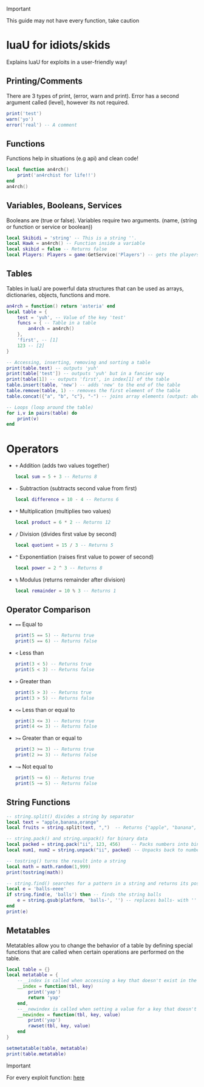 > [!IMPORTANT]
> This guide may not have every function, take caution

# luaU for idiots/skids
Explains luaU for exploits in a user-friendly way!

## Printing/Comments
There are 3 types of print, (error, warn and print). Error has a second argument called (level), however its not required.
```lua
print('test')
warn('yo')
error('real') -- A comment
```

## Functions
Functions help in situations (e.g api) and clean code!
```lua
local function an4rch()
    print('an4rchist for life!!')
end
an4rch()
```

## Variables, Booleans, Services
Booleans are (true or false). Variables require two arguments. (name, (string or function or service or boolean))
```lua
local Skibidi = 'string' -- This is a string ''.
local Hawk = an4rch() -- Function inside a variable
local skibid = false -- Returns false
local Players: Players = game:GetService('Players') -- gets the players service
```

## Tables
Tables in luaU are powerful data structures that can be used as arrays, dictionaries, objects, functions and more.
```lua
an4rch = function() return 'asteria' end
local table = {
    test = 'yuh', -- Value of the key 'test'
    funcs = { -- Table in a table
        an4rch = an4rch()
    },
    'first', -- [1]
    123 -- [2]
}

-- Accessing, inserting, removing and sorting a table
print(table.test) -- outputs 'yuh'
print(table['test']) -- outputs 'yuh' but in a fancier way
print(table[1]) -- outputs 'first', in index[1] of the table
table.insert(table, 'new') -- adds 'new' to the end of the table
table.remove(table, 1) -- removes the first element of the table
table.concat({"a", "b", "c"}, "-") -- joins array elements (output: abc)

-- Loops (loop around the table)
for i,v in pairs(table) do
    print(v)
end
```

# Operators
- `+` Addition (adds two values together)

  ```lua
  local sum = 5 + 3 -- Returns 8
  ```
- `-` Subtraction (subtracts second value from first)

  ```lua
  local difference = 10 - 4 -- Returns 6
  ```
- `*` Multiplication (multiplies two values)

  ```lua
  local product = 6 * 2 -- Returns 12
  ```
- `/` Division (divides first value by second)

  ```lua
  local quotient = 15 / 3 -- Returns 5
  ```
- `^` Exponentiation (raises first value to power of second)

  ```lua
  local power = 2 ^ 3 -- Returns 8
  ```
- `%` Modulus (returns remainder after division)

  ```lua
  local remainder = 10 % 3 -- Returns 1
  ```

## Operator Comparison
- `==` Equal to

  ```lua
  print(5 == 5) -- Returns true
  print(5 == 6) -- Returns false
  ```
- `<` Less than

  ```lua
  print(3 < 5) -- Returns true
  print(5 < 3) -- Returns false
  ```
- `>` Greater than

  ```lua
  print(5 > 3) -- Returns true
  print(3 > 5) -- Returns false
  ```
- `<=` Less than or equal to

  ```lua
  print(3 <= 3) -- Returns true
  print(4 <= 3) -- Returns false
  ```
- `>=` Greater than or equal to

  ```lua
  print(3 >= 3) -- Returns true
  print(2 >= 3) -- Returns false
  ```
- `~=` Not equal to

  ```lua
  print(5 ~= 6) -- Returns true
  print(5 ~= 5) -- Returns false
  ```
## String Functions
```lua
-- string.split() divides a string by separator
local text = "apple,banana,orange"
local fruits = string.split(text, ",")  -- Returns {"apple", "banana", "orange"}

-- string.pack() and string.unpack() for binary data
local packed = string.pack("ii", 123, 456)    -- Packs numbers into binary
local num1, num2 = string.unpack("ii", packed) -- Unpacks back to numbers

-- tostring() turns the result into a string
local math = math.random(1,999)
print(tostring(math))

-- string.find() searches for a pattern in a string and returns its position, string:gsub() replaces pattern matches in a string
local e = 'balls-eeee'
if string.find(e, 'balls') then -- finds the string balls
    e = string.gsub(platform, 'balls-', '') -- replaces balls- with '' (nil)
end
print(e)
```

## Metatables
Metatables allow you to change the behavior of a table by defining special functions that are called when certain operations are performed on the table.
```lua
local table = {}
local metatable = {
    --__index is called when accessing a key that doesn't exist in the table
    __index = function(tbl, key)
        print('yap')
        return 'yap'
    end,
    --__newindex is called when setting a value for a key that doesn't exist
    __newindex = function(tbl, key, value)
        print('yap')
        rawset(tbl, key, value)
    end
}

setmetatable(table, metatable)
print(table.metatable)
```

> [!IMPORTANT]
> For every exploit function: [here](https://github.com/sentinel-lua/exploit-functions/blob/main/main)

